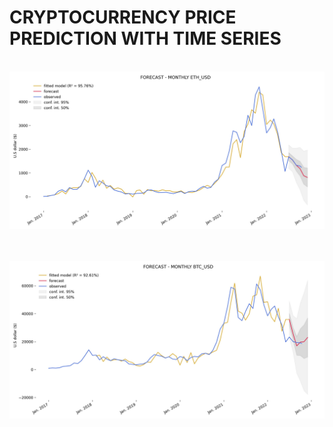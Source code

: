 # CRYPTOCURRENCY PRICE PREDICTION WITH TIME SERIES

<p align="center">
	<br />
 	<img src="/1_data/eth_usd/monthly/results/eth_usd_13_observed_fitted_predict_monthly.jpg" width="900" />
	<br />
	<br />
</p>


<p align="center">
	<br />
 	<img src="/1_data/btc_usd/monthly/results/btc_usd_13_observed_fitted_predict_monthly.jpg" width="900" />
	<br />
	<br />
</p>
